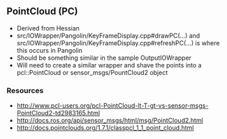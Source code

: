 ## PointCloud (PC)
+ Derived from Hessian
+ src/IOWrapper/Pangolin/KeyFrameDisplay.cpp#drawPC(...) and src/IOWrapper/Pangolin/KeyFrameDisplay.cpp#refreshPC(...) 
is where this occurs in Pangolin
+ Should be something similar in the sample OutputIOWrapper
+ Will need to create a similar wrapper and shave the points into a pcl::PointCloud<T> or sensor_msgs/PountCloud2 object
### Resources 
+ http://www.pcl-users.org/pcl-PointCloud-lt-T-gt-vs-sensor-msgs-PointCloud2-td2983165.html
+ http://docs.ros.org/api/sensor_msgs/html/msg/PointCloud2.html
+ http://docs.pointclouds.org/1.7.1/classpcl_1_1_point_cloud.html
